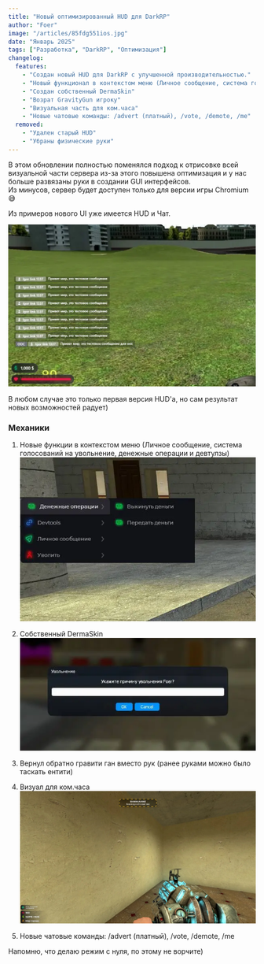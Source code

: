 ```yaml
---
title: "Новый оптимизированный HUD для DarkRP"  
author: "Foer"  
image: "/articles/85fdg551ios.jpg"  
date: "Январь 2025"  
tags: ["Разработка", "DarkRP", "Оптимизация"]  
changelog:  
  features:  
    - "Создан новый HUD для DarkRP с улучшенной производительностью."  
    - "Новый функционал в контекстом меню (Личное сообщение, система голосований на увольнение, денежные операции и девтулзы)"
    - "Создан собственный DermaSkin"
    - "Возрат GravityGun игроку"
    - "Визуальная часть для ком.часа"
    - "Новые чатовые команды: /advert (платный), /vote, /demote, /me"
  removed:  
    - "Удален старый HUD"  
    - "Убраны физические руки"
---
```


В этом обновлении полностью поменялся подход к отрисовке всей визуальной части сервера из-за этого повышена оптимизация и у нас больше развязаны руки в создании GUI интерфейсов.  
Из минусов, сервер будет доступен только для версии игры Chromium 😅

Из примеров нового UI уже имеется HUD и Чат.

![](media/jl-update-2025-20250116171444210.webp)

В любом случае это только первая версия HUD'a, но сам результат новых возможностей радует)

### Механики
1. Новые функции в контекстом меню (Личное сообщение, система голосований на увольнение, денежные операции и девтулзы)  
![](media/jl-update-2025-20250116172058447.webp)

2. Собственный DermaSkin  
![](media/jl-update-2025-20250116172103831.webp)

3. Вернул обратно гравити ган вместо рук (ранее руками можно было таскать ентити)  
4. Визуал для ком.часа  
![](media/jl-update-2025-20250116172111068.webp)
5. Новые чатовые команды: /advert (платный), /vote, /demote, /me

Напомню, что делаю режим с нуля, по этому не ворчите)